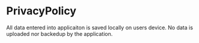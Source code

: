 # PrivacyPolicy
All data entered into applicaiton is saved locally on users device.
No data is uploaded nor backedup by the application.
